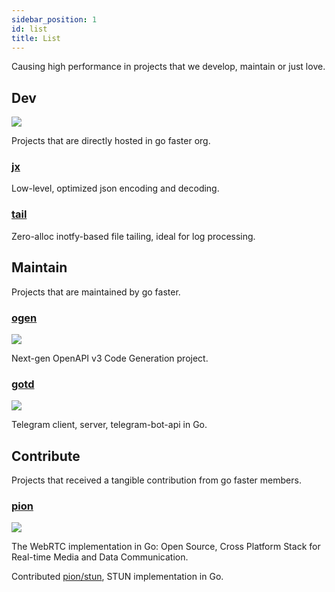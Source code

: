 ```yaml
---
sidebar_position: 1
id: list
title: List
---
```


Causing high performance in projects that we develop, maintain or just love.

## Dev

![](https://avatars.githubusercontent.com/u/93744681?s=80&v=4)

Projects that are directly hosted in go faster org.

### [jx](https://github.com/go-faster/jx)
Low-level, optimized json encoding and decoding.
### [tail](https://github.com/go-faster/tail)
Zero-alloc inotfy-based file tailing, ideal for log processing.

## Maintain

Projects that are maintained by go faster.

### [ogen](https://github.com/ogen-go/ogen)

![](https://avatars.githubusercontent.com/u/85122432?s=80&v=4)

Next-gen OpenAPI v3 Code Generation project.

### [gotd](https://github.com/gotd/td)

![](https://avatars.githubusercontent.com/u/75253497?s=80&v=4)

Telegram client, server, telegram-bot-api in Go.

## Contribute

Projects that received a tangible contribution from go faster members.

### [pion](https://github.com/orgs/pion)

![](https://avatars.githubusercontent.com/u/38192892?s=80&v=4)

The WebRTC implementation in Go: Open Source, Cross Platform Stack for Real-time Media and Data Communication.

Contributed [pion/stun](https://github.com/pion/stun), STUN implementation in Go.
